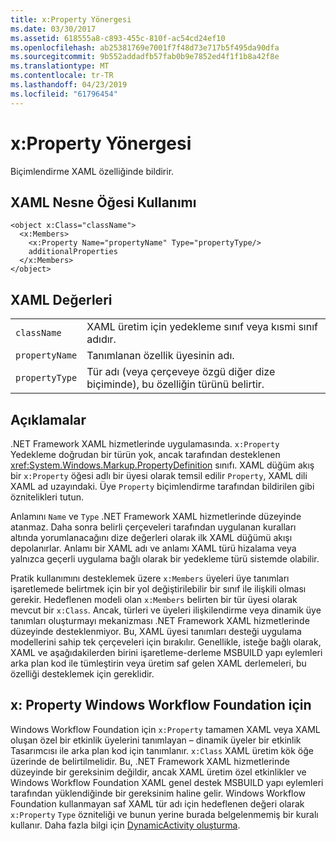 ```yaml
---
title: x:Property Yönergesi
ms.date: 03/30/2017
ms.assetid: 618555a8-c893-455c-810f-ac54cd24ef10
ms.openlocfilehash: ab25381769e7001f7f48d73e717b5f495da90dfa
ms.sourcegitcommit: 9b552addadfb57fab0b9e7852ed4f1f1b8a42f8e
ms.translationtype: MT
ms.contentlocale: tr-TR
ms.lasthandoff: 04/23/2019
ms.locfileid: "61796454"
---
```

# <a name="xproperty-directive"></a>x:Property Yönergesi
Biçimlendirme XAML özelliğinde bildirir.  
  
## <a name="xaml-object-element-usage"></a>XAML Nesne Öğesi Kullanımı  
  
```  
<object x:Class="className">  
  <x:Members>  
    <x:Property Name="propertyName" Type="propertyType/>  
    additionalProperties  
  </x:Members>  
</object>  
```  
  
## <a name="xaml-values"></a>XAML Değerleri  
  
|||  
|-|-|  
|`className`|XAML üretim için yedekleme sınıf veya kısmi sınıf adıdır.|  
|`propertyName`|Tanımlanan özellik üyesinin adı.|  
|`propertyType`|Tür adı (veya çerçeveye özgü diğer dize biçiminde), bu özelliğin türünü belirtir.|  
  
## <a name="remarks"></a>Açıklamalar  
 .NET Framework XAML hizmetlerinde uygulamasında. `x:Property` Yedekleme doğrudan bir türün yok, ancak tarafından desteklenen <xref:System.Windows.Markup.PropertyDefinition> sınıfı. XAML düğüm akış bir `x:Property` öğesi adlı bir üyesi olarak temsil edilir `Property`, XAML dili XAML ad uzayındaki. Üye `Property` biçimlendirme tarafından bildirilen gibi öznitelikleri tutun.  
  
 Anlamını `Name` ve `Type` .NET Framework XAML hizmetlerinde düzeyinde atanmaz. Daha sonra belirli çerçeveleri tarafından uygulanan kuralları altında yorumlanacağını dize değerleri olarak ilk XAML düğümü akışı depolanırlar. Anlamı bir XAML adı ve anlamı XAML türü hizalama veya yalnızca geçerli uygulama bağlı olarak bir yedekleme türü sistemde olabilir.  
  
 Pratik kullanımını desteklemek üzere `x:Members` üyeleri üye tanımları işaretlemede belirtmek için bir yol değiştirilebilir bir sınıf ile ilişkili olması gerekir. Hedeflenen modeli olan `x:Members` belirten bir tür üyesi olarak mevcut bir `x:Class`. Ancak, türleri ve üyeleri ilişkilendirme veya dinamik üye tanımları oluşturmayı mekanizması .NET Framework XAML hizmetlerinde düzeyinde desteklenmiyor. Bu, XAML üyesi tanımları desteği uygulama modellerini sahip tek çerçeveleri için bırakılır. Genellikle, isteğe bağlı olarak, XAML ve aşağıdakilerden birini işaretleme-derleme MSBUILD yapı eylemleri arka plan kod ile tümleştirin veya üretim saf gelen XAML derlemeleri, bu özelliği desteklemek için gereklidir.  
  
## <a name="xproperty-for-windows-workflow-foundation"></a>x: Property Windows Workflow Foundation için  
 Windows Workflow Foundation için `x:Property` tamamen XAML veya XAML oluşan özel bir etkinlik üyelerini tanımlayan – dinamik üyeler bir etkinlik Tasarımcısı ile arka plan kod için tanımlanır. `x:Class` XAML üretim kök öğe üzerinde de belirtilmelidir. Bu, .NET Framework XAML hizmetlerinde düzeyinde bir gereksinim değildir, ancak XAML üretim özel etkinlikler ve Windows Workflow Foundation XAML genel destek MSBUILD yapı eylemleri tarafından yüklendiğinde bir gereksinim haline gelir. Windows Workflow Foundation kullanmayan saf XAML tür adı için hedeflenen değeri olarak `x:Property` `Type` özniteliği ve bunun yerine burada belgelenmemiş bir kuralı kullanır. Daha fazla bilgi için [DynamicActivity oluşturma](https://docs.microsoft.com/previous-versions/dotnet/netframework-4.0/dd807392(v=vs.100)).

